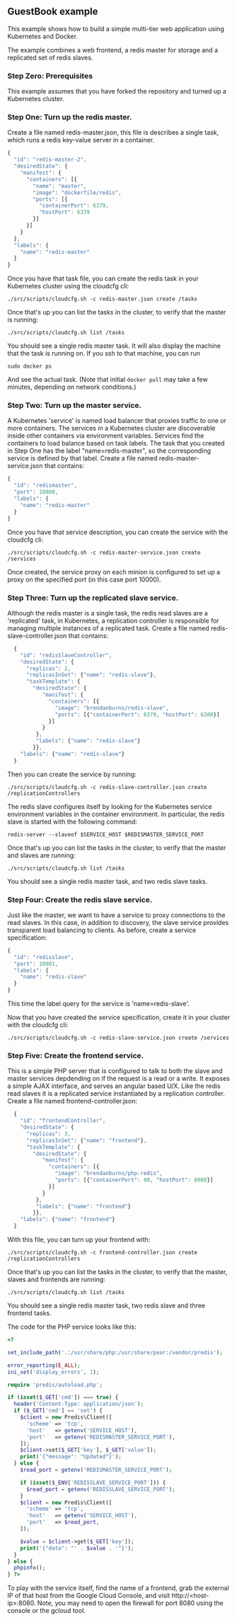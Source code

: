 ## GuestBook example

This example shows how to build a simple multi-tier web application using Kubernetes and Docker.

The example combines a web frontend, a redis master for storage and a replicated set of redis slaves.

### Step Zero: Prerequisites
This example assumes that you have forked the repository and turned up a Kubernetes cluster.


### Step One: Turn up the redis master.

Create a file named redis-master.json, this file is describes a single task, which runs a redis key-value server in a container.

```javascript
{
  "id": "redis-master-2",
  "desiredState": {
    "manifest": {
      "containers": [{
        "name": "master",
        "image": "dockerfile/redis",
        "ports": [{
          "containerPort": 6379,
          "hostPort": 6379 
        }]
      }]
    }
  },
  "labels": {
    "name": "redis-master"
  }
}
```

Once you have that task file, you can create the redis task in your Kubernetes cluster using the cloudcfg cli:

```shell
./src/scripts/cloudcfg.sh -c redis-master.json create /tasks
```

Once that's up you can list the tasks in the cluster, to verify that the master is running:

```shell
./src/scripts/cloudcfg.sh list /tasks
```

You should see a single redis master task.  It will also display the machine that the task is running on.  If you ssh to that machine, you can run
```shell
sudo docker ps
```

And see the actual task.  (Note that initial ```docker pull``` may take a few minutes, depending on network conditions.)

### Step Two: Turn up the master service.
A Kubernetes 'service' is named load balancer that proxies traffic to one or more containers.  The services in a Kubernetes cluster are discoverable inside other containers via environment variables.  Services find the containers to load balance based on task labels.  The task that you created in Step One has the label "name=redis-master", so the corresponding service is defined by that label.  Create a file named redis-master-service.json that contains:

```javascript
{
  "id": "redismaster",
  "port": 10000,
  "labels": {
    "name": "redis-master"
  }
}
```

Once you have that service description, you can create the service with the cloudcfg cli:

```shell
./src/scripts/cloudcfg.sh -c redis-master-service.json create /services
```

Once created, the service proxy on each minion is configured to set up a proxy on the specified port (in this case port 10000).

### Step Three: Turn up the replicated slave service.
Although the redis master is a single task, the redis read slaves are a 'replicated' task, in Kubernetes, a replication controller is responsible for managing multiple instances of a replicated task.  Create a file named redis-slave-controller.json that contains:

```javascript
  {
    "id": "redisSlaveController",
    "desiredState": {
      "replicas": 2,
      "replicasInSet": {"name": "redis-slave"},
      "taskTemplate": {
        "desiredState": {
           "manifest": {
             "containers": [{
               "image": "brendanburns/redis-slave",
               "ports": [{"containerPort": 6379, "hostPort": 6380}]
             }]
           }
         },
         "labels": {"name": "redis-slave"}
        }},
    "labels": {"name": "redis-slave"}
  }
```

Then you can create the service by running:

```shell
./src/scripts/cloudcfg.sh -c redis-slave-controller.json create /replicationControllers
```

The redis slave configures itself by looking for the Kubernetes service environment variables in the container environment.  In particular, the redis slave is started with the following command:

```shell
redis-server --slaveof $SERVICE_HOST $REDISMASTER_SERVICE_PORT
```

Once that's up you can list the tasks in the cluster, to verify that the master and slaves are running:

```shell
./src/scripts/cloudcfg.sh list /tasks
```

You should see a single redis master task, and two redis slave tasks.

### Step Four: Create the redis slave service.

Just like the master, we want to have a service to proxy connections to the read slaves.  In this case, in addition to discovery, the slave service provides transparent load balancing to clients.  As before, create a service specification:

```javascript
{
  "id": "redisslave",
  "port": 10001,
  "labels": {
    "name": "redis-slave"
  }
}
```

This time the label query for the service is 'name=redis-slave'.

Now that you have created the service specification, create it in your cluster with the cloudcfg cli:

```shell
./src/scripts/cloudcfg.sh -c redis-slave-service.json create /services
```

### Step Five: Create the frontend service.

This is a simple PHP server that is configured to talk to both the slave and master services depdending on if the request is a read or a write.  It exposes a simple AJAX interface, and serves an angular based U/X.  Like the redis read slaves it is a replicated service instantiated by a replication controller.  Create a file named frontend-controller.json:

```javascript
  {
    "id": "frontendController",
    "desiredState": {
      "replicas": 3,
      "replicasInSet": {"name": "frontend"},
      "taskTemplate": {
        "desiredState": {
           "manifest": {
             "containers": [{
               "image": "brendanburns/php-redis",
               "ports": [{"containerPort": 80, "hostPort": 8080}]
             }]
           }
         },
         "labels": {"name": "frontend"}
        }},
    "labels": {"name": "frontend"}
  }
```

With this file, you can turn up your frontend with:

```shell
./src/scripts/cloudcfg.sh -c frontend-controller.json create /replicationControllers
```

Once that's up you can list the tasks in the cluster, to verify that the master, slaves and frontends are running:

```shell
./src/scripts/cloudcfg.sh list /tasks
```

You should see a single redis master task, two redis slave and three frontend tasks.

The code for the PHP service looks like this:
```php
<?

set_include_path('.:/usr/share/php:/usr/share/pear:/vendor/predis');

error_reporting(E_ALL);
ini_set('display_errors', 1);

require 'predis/autoload.php';

if (isset($_GET['cmd']) === true) {
  header('Content-Type: application/json');
  if ($_GET['cmd'] == 'set') {
    $client = new Predis\Client([
      'scheme' => 'tcp',
      'host'   => getenv('SERVICE_HOST'),
      'port'   => getenv('REDISMASTER_SERVICE_PORT'),
    ]);
    $client->set($_GET['key'], $_GET['value']);
    print('{"message": "Updated"}');
  } else {
    $read_port = getenv('REDISMASTER_SERVICE_PORT');

    if (isset($_ENV['REDISSLAVE_SERVICE_PORT'])) {
      $read_port = getenv('REDISSLAVE_SERVICE_PORT');
    }
    $client = new Predis\Client([
      'scheme' => 'tcp',
      'host'   => getenv('SERVICE_HOST'),
      'port'   => $read_port,
    ]);

    $value = $client->get($_GET['key']);
    print('{"data": "' . $value . '"}');
  }
} else {
  phpinfo();
} ?>
```

To play with the service itself, find the name of a frontend, grab the external IP of that host from the Google Cloud Console, and visit http://&lt;host-ip&gt;:8080. Note, you may need to open the firewall for port 8080 using the console or the gcloud tool.
